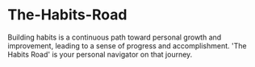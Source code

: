 # The-Habits-Road
Building habits is a continuous path toward personal growth and improvement, leading to a sense of progress and accomplishment. 'The Habits Road' is your personal navigator on that journey.
